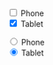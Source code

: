 <div>
  <div class="au-control-input au-control-input--dark">
    <input class="js-focus-me au-control-input__input" type="checkbox" name="checkbox-ex-dark" id="cb-phone-dark">
    <label class="au-control-input__text" for="cb-phone-dark">Phone
  </div>
  <div class="au-control-input au-control-input--dark">
    <input class="js-focus-me au-control-input__input" type="checkbox" name="checkbox-ex-dark" id="cb-tablet-dark" checked="">
    <label class="au-control-input__text" for="cb-tablet-dark">Tablet
  </div>
</div>
<p>
  <div class="au-control-input au-control-input--dark">
    <input class="au-control-input__input" type="radio" name="radio-ex" id="radio-phone-dark">
    <label class="au-control-input__text" for="radio-phone-dark">Phone
  </div>
  <div class="au-control-input au-control-input--dark">
    <input class="au-control-input__input" type="radio" name="radio-ex-dark" id="radio-tablet-dark" checked="">
    <label class="au-control-input__text" for="radio-tablet-dark">Tablet
  </div>
</p>

